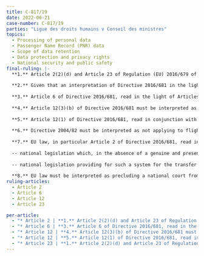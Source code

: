 ```yaml
---
title: C-817/19
date: 2022-06-21
case-number: C-817/19
parties: "Ligue des droits humains v Conseil des ministres"
topics:
  - Processing of personal data
  - Passenger Name Record (PNR) data
  - Scope of data retention
  - Data protection and privacy rights
  - National security and public safety
final-ruling: |-
  **1.** Article 2(2)(d) and Article 23 of Regulation (EU) 2016/679 of the European Parliament and of the Council of 27 April 2016 on the protection of natural persons with regard to the processing of personal data and on the free movement of such data, and repealing Directive 95/46/EC (General Data Protection Regulation), must be interpreted as meaning that that regulation applies to the processing of personal data envisaged by national legislation intended to transpose, into domestic law, the provisions of Council Directive 2004/82/EC of 29 April 2004 on the obligation of carriers to communicate passenger data, those of Directive 2010/65/EU of the European Parliament and of the Council of 20 October 2010 on reporting formalities for ships arriving in and/or departing from ports of the Member States and repealing Directive 2002/6/EC and also those of Directive (EU) 2016/681 of the European Parliament and of the Council of 27 April 2016 on the use of passenger name record (PNR) data for the prevention, detection, investigation and prosecution of terrorist offences and serious crime, in respect of, on the one hand, data processing operations carried out by private operators and, on the other hand, data processing operations carried out by public authorities covered, solely or in addition, by Directive 2004/82 or Directive 2010/65. By contrast, the said regulation does not apply to the data processing operations envisaged by such legislation which are covered only by Directive 2016/681 and are carried out by the passenger information unit (PIU) or by the authorities competent for the purposes referred to in Article 1(2) of that directive.
  
  **2.** Given that an interpretation of Directive 2016/681 in the light of Articles 7, 8 and 21 as well as Article 52(1) of the Charter of Fundamental Rights of the European Union ensures that that directive is consistent with those articles of the Charter of Fundamental Rights, the examination of Questions 2 to 4 and Question 6 referred for a preliminary ruling has revealed nothing capable of affecting the validity of the said directive.
  
  **3.** Article 6 of Directive 2016/681, read in the light of Articles 7 and 8 as well as Article 52(1) of the Charter of Fundamental Rights, must be interpreted as precluding national legislation which authorises passenger name record (PNR) data collected in accordance with that directive to be processed for purposes other than those expressly referred to in Article 1(2) of the said directive.
  
  **4.** Article 12(3)(b) of Directive 2016/681 must be interpreted as precluding national legislation pursuant to which the authority put in place as the passenger information unit (PIU) is also designated as a competent national authority with power to approve the disclosure of PNR data upon expiry of the period of six months after the transfer of those data to the PIU.
  
  **5.** Article 12(1) of Directive 2016/681, read in conjunction with Articles 7 and 8 as well as Article 52(1) of the Charter of Fundamental Rights, must be interpreted as precluding national legislation which provides for a general retention period of five years for PNR data, applicable indiscriminately to all air passengers, including those for whom neither the advance assessment under Article 6(2)(a) of that directive nor any verification carried out during the period of six months referred to in Article 12(2) of the said directive nor any other circumstance have revealed the existence of objective material capable of establishing a risk that relates to terrorist offences or serious crime having an objective link, even if only an indirect one, with the carriage of passengers by air.
  
  **6.** Directive 2004/82 must be interpreted as not applying to flights, whether scheduled or non-scheduled, carried out by an air carrier flying from the territory of a Member State and that are planned to land on the territory of one or more of the other Member States, without any stop-overs in the territory of a third country (intra-EU flights).
  
  **7.** EU law, in particular Article 2 of Directive 2016/681, read in the light of Article 3(2) TEU, Article 67(2) TFEU and Article 45 of the Charter of Fundamental Rights, must be interpreted as precluding:
  
  -- national legislation which, in the absence of a genuine and present or foreseeable terrorist threat with which the Member State concerned is confronted, establishes a system for the transfer, by air carriers and tour operators, as well as for the processing, by the competent authorities, of the PNR data of all intra-EU flights and transport operations carried out by other means within the European Union, departing from, going to or transiting through that Member State, for the purposes of combating terrorist offences and serious crime. In such a situation, the application of the system established by Directive 2016/681 must be limited to the transfer and processing of the PNR data of flights and/or transport operations relating, inter alia, to certain routes or travel patterns or to certain airports, stations or seaports for which there are indications that are such as to justify that application. It is for the Member State concerned to select the intra-EU flights and/or the transport operations carried out by other means within the European Union for which there are such indications and to review regularly that application in accordance with changes in the circumstances that justified their selection, for the purposes of ensuring that the application of that system to those flights and/or those transport operations continues to be limited to what is strictly necessary, and
  
  -- national legislation providing for such a system for the transfer and processing of those data for the purposes of improving external border controls and combating illegal immigration.
  
  **8.** EU law must be interpreted as precluding a national court from limiting the temporal effects of a declaration of illegality which it is bound to make under national law in respect of national legislation requiring carriers by air, by rail and by road as well as tour operators to transfer PNR data, and providing for the processing and retention of those data, in breach of the provisions of Directive 2016/681, read in the light of Article 3(2) TEU, Article 67(2) TFEU, Articles 7, 8 and 45 as well as Article 52(1) of the Charter. The admissibility of the evidence thus obtained is, in accordance with the principle of procedural autonomy of the Member States, a matter for national law, subject to compliance, inter alia, with the principles of equivalence and effectiveness.
ruling-articles:
  - Article 2
  - Article 6
  - Article 12
  - Article 23

per-article:
  - "* Article 2 | **1.** Article 2(2)(d) and Article 23 of Regulation (EU) 2016/679 of the European Parliament and of the Council of 27 April 2016 on the protection of natural persons with regard to the processing of personal data and on the free movement of such data, and repealing Directive 95/46/EC (General Data Protection Regulation), must be interpreted as meaning that that regulation applies to the processing of personal data envisaged by national legislation intended to transpose, into domestic law, the provisions of Council Directive 2004/82/EC of 29 April 2004 on the obligation of carriers to communicate passenger data, those of Directive 2010/65/EU of the European Parliament and of the Council of 20 October 2010 on reporting formalities for ships arriving in and/or departing from ports of the Member States and repealing Directive 2002/6/EC and also those of Directive (EU) 2016/681 of the European Parliament and of the Council of 27 April 2016 on the use of passenger name record (PNR) data for the prevention, detection, investigation and prosecution of terrorist offences and serious crime, in respect of, on the one hand, data processing operations carried out by private operators and, on the other hand, data processing operations carried out by public authorities covered, solely or in addition, by Directive 2004/82 or Directive 2010/65. By contrast, the said regulation does not apply to the data processing operations envisaged by such legislation which are covered only by Directive 2016/681 and are carried out by the passenger information unit (PIU) or by the authorities competent for the purposes referred to in Article 1(2) of that directive."
  - "* Article 6 | **3.** Article 6 of Directive 2016/681, read in the light of Articles 7 and 8 as well as Article 52(1) of the Charter of Fundamental Rights, must be interpreted as precluding national legislation which authorises passenger name record (PNR) data collected in accordance with that directive to be processed for purposes other than those expressly referred to in Article 1(2) of the said directive."
  - "* Article 12 | **4.** Article 12(3)(b) of Directive 2016/681 must be interpreted as precluding national legislation pursuant to which the authority put in place as the passenger information unit (PIU) is also designated as a competent national authority with power to approve the disclosure of PNR data upon expiry of the period of six months after the transfer of those data to the PIU."
  - "* Article 12 | **5.** Article 12(1) of Directive 2016/681, read in conjunction with Articles 7 and 8 as well as Article 52(1) of the Charter of Fundamental Rights, must be interpreted as precluding national legislation which provides for a general retention period of five years for PNR data, applicable indiscriminately to all air passengers, including those for whom neither the advance assessment under Article 6(2)(a) of that directive nor any verification carried out during the period of six months referred to in Article 12(2) of the said directive nor any other circumstance have revealed the existence of objective material capable of establishing a risk that relates to terrorist offences or serious crime having an objective link, even if only an indirect one, with the carriage of passengers by air."
  - "* Article 23 | **1.** Article 2(2)(d) and Article 23 of Regulation (EU) 2016/679 of the European Parliament and of the Council of 27 April 2016 on the protection of natural persons with regard to the processing of personal data and on the free movement of such data, and repealing Directive 95/46/EC (General Data Protection Regulation), must be interpreted as meaning that that regulation applies to the processing of personal data envisaged by national legislation intended to transpose, into domestic law, the provisions of Council Directive 2004/82/EC of 29 April 2004 on the obligation of carriers to communicate passenger data, those of Directive 2010/65/EU of the European Parliament and of the Council of 20 October 2010 on reporting formalities for ships arriving in and/or departing from ports of the Member States and repealing Directive 2002/6/EC and also those of Directive (EU) 2016/681 of the European Parliament and of the Council of 27 April 2016 on the use of passenger name record (PNR) data for the prevention, detection, investigation and prosecution of terrorist offences and serious crime, in respect of, on the one hand, data processing operations carried out by private operators and, on the other hand, data processing operations carried out by public authorities covered, solely or in addition, by Directive 2004/82 or Directive 2010/65. By contrast, the said regulation does not apply to the data processing operations envisaged by such legislation which are covered only by Directive 2016/681 and are carried out by the passenger information unit (PIU) or by the authorities competent for the purposes referred to in Article 1(2) of that directive."
---
```

